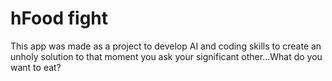 # hFood fight
This app was made as a project to develop AI and coding skills to create an unholy solution to that moment you ask your significant other...What do you want to eat?
